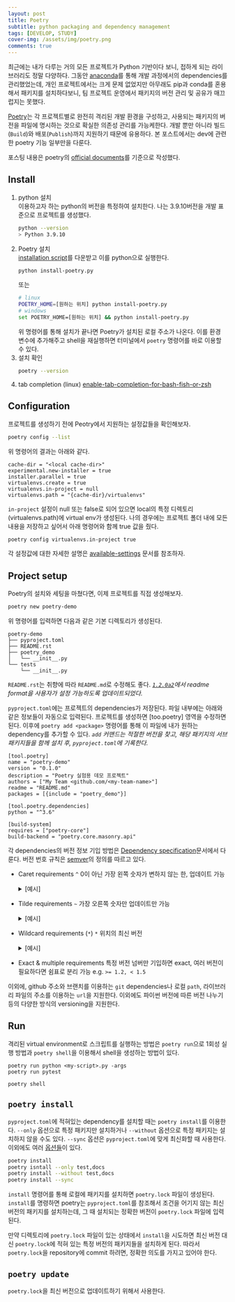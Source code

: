 ```yaml
---
layout: post
title: Poetry
subtitle: python packaging and dependency management
tags: [DEVELOP, STUDY]
cover-img: /assets/img/poetry.png
comments: true
---
```


최근에는 내가 다루는 거의 모든 프로젝트가 Python 기반이다 보니, 접하게 되는 라이브러리도 정말 다양하다. 그동안 [anaconda](https://www.anaconda.com/)를 통해 개발 과정에서의 dependencies를 관리했었는데, 개인 프로젝트에서는 크게 문제 없었지만 아무래도 pip과 conda를 혼용해서 패키지를 설치하다보니, 팀 프로젝트 운영에서 패키지의 버전 관리 및 공유가 매끄럽지는 못했다.

[Poetry](https://python-poetry.org/)는 각 프로젝트별로 완전히 격리된 개발 환경을 구성하고, 사용되는 패키지의 버전을 파일에 명시하는 것으로 확실한 의존성 관리를 가능케한다. 개발 뿐만 아니라 빌드(`Build`)와 배포(`Publish`)까지 지원하기 때문에 유용하다. 본 포스트에서는 dev에 관련한 poetry 기능 일부만을 다룬다.

포스팅 내용은 poetry의 [official documents](https://python-poetry.org/docs)를 기준으로 작성했다.

## Install

1. python 설치  
   이용하고자 하는 python의 버전을 특정하여 설치한다. 나는 3.9.10버전을 개발 표준으로 프로젝트를 생성했다.  
   ```bash
   python --version
   > Python 3.9.10
   ```
2. Poetry 설치  
    [installation script](https://install.python-poetry.org/)를 다운받고 이를 python으로 실행한다.
    ```bash
    python install-poetry.py
    ```  
    또는  
    ```bash  
    # linux
    POETRY_HOME=[원하는 위치] python install-poetry.py
    # windows
    set POETRY_HOME=[원하는 위치] && python install-poetry.py
    ```
    위 명령어를 통해 설치가 끝나면 Poetry가 설치된 로컬 주소가 나온다. 이를 환경 변수에 추가해주고 shell을 재실행하면 터미널에서 `poetry` 명령어를 바로 이용할 수 있다.  
3. 설치 확인
    ```bash
    poetry --version
    ```
4. tab completion (linux)
    [enable-tab-completion-for-bash-fish-or-zsh](https://python-poetry.org/docs/master/#enable-tab-completion-for-bash-fish-or-zsh)

## Configuration

프로젝트를 생성하기 전에 Peotry에서 지원하는 설정값들을 확인해보자.

```bash
poetry config --list
```

위 명령어의 결과는 아래와 같다.  

```  
cache-dir = "<local cache-dir>"
experimental.new-installer = true
installer.parallel = true
virtualenvs.create = true
virtualenvs.in-project = null
virtualenvs.path = "{cache-dir}/virtualenvs"
```

`in-project` 설정이 null 또는 false로 되어 있으면 local의 특정 디렉토리(virtualenvs.path)에 virtual env가 생성된다. 나의 경우에는 프로젝트 폴더 내에 모든 내용을 저장하고 싶어서 아래 명령어와 함께 true 값을 줬다.

```bash
poetry config virtualenvs.in-project true
```

각 설정값에 대한 자세한 설명은 [available-settings](https://python-poetry.org/docs/master/configuration/#available-settings) 문서를 참조하자. 

## Project setup

Poetry의 설치와 세팅을 마쳤다면, 이제 프로젝트를 직접 생성해보자.

```bash
poetry new poetry-demo
```  

위 명령어를 입력하면 다음과 같은 기본 디렉토리가 생성된다.

```
poetry-demo
├── pyproject.toml
├── README.rst
├── poetry_demo
│   └── __init__.py
└── tests
    └── __init__.py
```

`README.rst`는 취향에 따라 `README.md`로 수정해도 좋다. _[`1.2.0a2`](https://github.com/python-poetry/poetry/commit/affabe04c8cdfaa63d7d87b36107fd1003048688)에서 readme format을 사용자가 설정 가능하도록 업데이트되었다._

`pyproject.toml`에는 프로젝트의 dependencies가 저장된다. 파일 내부에는 아래와 같은 정보들이 자동으로 입력된다. 프로젝트를 생성하면 [too.poetry] 영역을 수정하면 된다. 이후에 `poetry add <package>` 명령어를 통해 이 파일에 내가 원하는 dependency를 추가할 수 있다. _`add` 커맨드는 적절한 버전을 찾고, 해당 패키지의 서브 패키지들을 함께 설치 후, `pyproject.toml`에 기록한다._

```
[tool.poetry]
name = "poetry-demo"
version = "0.1.0"
description = "Poetry 실험용 데모 프로젝트"
authors = ["My Team <github.com/<my-team-name>"]
readme = "README.md"
packages = [{include = "poetry_demo"}]

[tool.poetry.dependencies]
python = "^3.6"

[build-system]
requires = ["poetry-core"]
build-backend = "poetry.core.masonry.api"
```

각 dependencies의 버전 정보 기입 방법은 [Dependency specification](https://python-poetry.org/docs/master/dependency-specification/)문서에서 다룬다. 버전 번호 규칙은 [semver](https://semver.org/lang/ko/)의 정의를 따르고 있다.

- Caret requirements `^`
  0이 아닌 가장 왼쪽 숫자가 변하지 않는 한, 업데이트 가능
  <details markdown="1">
    <summary>[예시]</summary>

    | REQUIREMENT | VERSIONS ALLOWED |
    | --- | --- |
    | ^1.2.3 | >=1.2.3 <2.0.0 |
    | ^1.2 | >=1.2.0 <2.0.0 |
    | ^1 | >=1.0.0 <2.0.0 |
    | ^0.2.3 | >=0.2.3 <0.3.0 |
    | ^0.0.3 | >=0.0.3 <0.0.4 |
    | ^0.0 | >=0.0.0 <0.1.0 |
    | ^0 | >=0.0.0 <1.0.0 | 

  </details>
- Tilde requirements `~`
  가장 오른쪽 숫자만 업데이트만 가능
  <details markdown="1">
    <summary>[예시]</summary>

    | REQUIREMENT | VERSIONS ALLOWED |
    | --- | --- |
    | ~1.2.3 | >=1.2.3 <1.3.0 |
    | ~1.2 | >=1.2.0 <1.3.0 |
    | ~1 | >=1.0.0 <2.0.0 |

  </details>
- Wildcard requirements (`*`)
  `*` 위치의 최신 버전
  <details markdown="1">
    <summary>[예시]</summary>

    | REQUIREMENT | VERSIONS ALLOWED |
    | --- | --- |
    | * | >=0.0.0 |
    | 1.* | >=1.0.0 <2.0.0 |
    | 1.2.* | >=1.2.0 <1.3.0 |

  </details>

- Exact & multiple requirements
  특정 버전 넘버만 기입하면 exact, 여러 버전이 필요하다면 쉼표로 분리 가능 e.g. `>= 1.2, < 1.5`

이외에, github 주소와 브랜치를 이용하는 `git` dependencies나 로컬 `path`, 라이브러리 파일의 주소를 이용하는 `url`을 지원한다. 이외에도 파이썬 버전에 따른 버전 나누기 등의 다양한 방식의 versioning을 지원한다.

## Run

격리된 virtual environment로 스크립트를 실행하는 방법은 `poetry run`으로 1회성 실행 방법과 `poetry shell`을 이용해서 shell을 생성하는 방법이 있다. 

```
poetry run python <my-script>.py -args
poetry run pytest
```

```
poetry shell
```

## `poetry install`

`pyproject.toml`에 적혀있는 dependency를 설치할 때는 `poetry install`를 이용한다. `--only` 옵션으로 특정 패키지만 설치하거나 `--without` 옵션으로 특정 패키지는 설치하지 않을 수도 있다. `--sync` 옵션은 `pyproject.toml`에 맞게 최신화할 때 사용한다. 이외에도 여러 [옵션들](https://python-poetry.org/docs/master/cli/#options-1)이 있다.

```bash
poetry install
poetry isntall --only test,docs
poetry install --without test,docs
poetry install --sync
```

`install` 명령어를 통해 로컬에 패키지를 설치하면 `poetry.lock` 파일이 생성된다. `install`를 명령하면 poetry는 `pyproject.toml`를 참조해서 조건을 어기지 않는 최신 버전의 패키지를 설치하는데, 그 때 설치되는 정확한 버전이 `poetry.lock` 파일에 입력된다.

만약 디렉토리에 `poetry.lock` 파일이 있는 상태에서 `install`을 시도하면 최신 버전 대신 `poetry.lock`에 적혀 있는 특정 버전의 패키지들을 설치하게 된다. 따라서 `poetry.lock`을 repository에 commit 하려면, 정확한 의도를 가지고 있어야 한다.

## `poetry update`

`poetry.lock`을 최신 버전으로 업데이트하기 위해서 사용한다.

